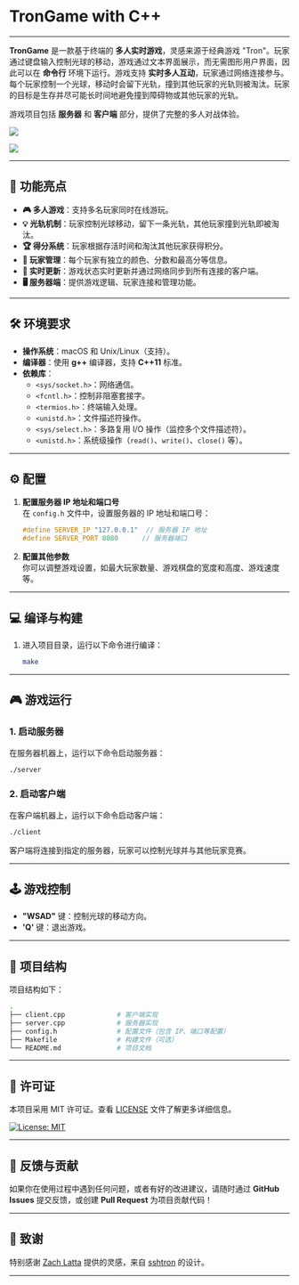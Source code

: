 # TronGame with C++

---

**TronGame** 是一款基于终端的 **多人实时游戏**，灵感来源于经典游戏 "Tron"。玩家通过键盘输入控制光球的移动，游戏通过文本界面展示，而无需图形用户界面，因此可以在 **命令行** 环境下运行。游戏支持 **实时多人互动**，玩家通过网络连接参与。每个玩家控制一个光球，移动时会留下光轨，撞到其他玩家的光轨则被淘汰。玩家的目标是生存并尽可能长时间地避免撞到障碍物或其他玩家的光轨。

游戏项目包括 **服务器** 和 **客户端** 部分，提供了完整的多人对战体验。

![](https://i.imgur.com/wgpj9sD.png)

![](https://i.imgur.com/mm4rSVz.png)

---

## 🚀 功能亮点

- **🎮 多人游戏**：支持多名玩家同时在线游玩。
- **💡 光轨机制**：玩家控制光球移动，留下一条光轨，其他玩家撞到光轨即被淘汰。
- **🏆 得分系统**：玩家根据存活时间和淘汰其他玩家获得积分。
- **👥 玩家管理**：每个玩家有独立的颜色、分数和最高分等信息。
- **🔄 实时更新**：游戏状态实时更新并通过网络同步到所有连接的客户端。
- **🖥️ 服务器端**：提供游戏逻辑、玩家连接和管理功能。

---

## 🛠️ 环境要求

- **操作系统**：macOS 和 Unix/Linux（支持）。
- **编译器**：使用 **g++** 编译器，支持 **C++11** 标准。
- **依赖库**：
  - `<sys/socket.h>`：网络通信。
  - `<fcntl.h>`：控制非阻塞套接字。
  - `<termios.h>`：终端输入处理。
  - `<unistd.h>`：文件描述符操作。
  - `<sys/select.h>`：多路复用 I/O 操作（监控多个文件描述符）。
  - `<unistd.h>`：系统级操作（`read()`、`write()`、`close()` 等）。

---

## ⚙️ 配置

1. **配置服务器 IP 地址和端口号**  
   在 `config.h` 文件中，设置服务器的 IP 地址和端口号：

   ```cpp
   #define SERVER_IP "127.0.0.1"  // 服务器 IP 地址
   #define SERVER_PORT 8080      // 服务器端口
   ```

2. **配置其他参数**  
   你可以调整游戏设置，如最大玩家数量、游戏棋盘的宽度和高度、游戏速度等。

---

## 💻 编译与构建

1. 进入项目目录，运行以下命令进行编译：

   ```bash
   make
   ```

---

## 🎮 游戏运行

### 1. 启动服务器

在服务器机器上，运行以下命令启动服务器：

```bash
./server
```

### 2. 启动客户端

在客户端机器上，运行以下命令启动客户端：

```bash
./client
```

客户端将连接到指定的服务器，玩家可以控制光球并与其他玩家竞赛。

---

## 🕹️ 游戏控制

- **"WSAD"** 键：控制光球的移动方向。
- **'Q'** 键：退出游戏。

---

## 📂 项目结构

项目结构如下：

```bash
.
├── client.cpp             # 客户端实现
├── server.cpp             # 服务器实现
├── config.h               # 配置文件（包含 IP、端口等配置）
├── Makefile               # 构建文件（可选）
└── README.md              # 项目文档
```

---

## 📄 许可证

本项目采用 MIT 许可证。查看 [LICENSE](LICENSE) 文件了解更多详细信息。

[![License: MIT](https://img.shields.io/badge/License-MIT-yellow.svg)](https://opensource.org/licenses/MIT)

---

## 💬 反馈与贡献

如果你在使用过程中遇到任何问题，或者有好的改进建议，请随时通过 **GitHub Issues** 提交反馈，或创建 **Pull Request** 为项目贡献代码！

---

## 🙏 致谢

特别感谢 [Zach Latta](https://github.com/zachlatta) 提供的灵感，来自 [sshtron](https://github.com/zachlatta/sshtron) 的设计。

---